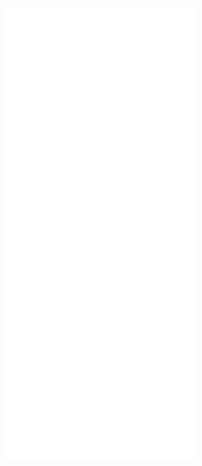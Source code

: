<div align="center">
    <picture>
        <source media="(prefers-color-scheme: dark)" srcset="dark-mode.svg" width="1000" height="1200">
        <source media="(prefers-color-scheme: light)" srcset="light-mode.svg" width="1000" height="1200">
        <img alt="Hey, I'm Saarujan Sathees!" src="dark-mode.svg" width="1000" height="1200">
    </picture>
</div>

